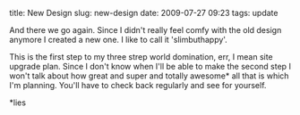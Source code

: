 title: New Design
slug: new-design
date: 2009-07-27 09:23
tags: update

And there we go again. Since I didn't really feel comfy with the old design anymore I created a new one. I like to call it 'slimbuthappy'.

This is the first step to my three strep world domination, err, I mean site upgrade plan. Since I don't know when I'll be able to make the second step I won't talk about how great and super and totally awesome* all that is which I'm planning. You'll have to check back regularly and see for yourself.

*lies
